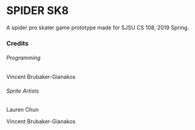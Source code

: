 # SPIDER SK8 #
A spider pro skater game prototype made for SJSU CS 108, 2019 Spring.

### Credits ###

###### Programming ######

Vincent Brubaker-Gianakos


###### Sprite Artists ######

Lauren Chun

Vincent Brubaker-Gianakos
